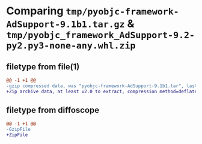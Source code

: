# Comparing `tmp/pyobjc-framework-AdSupport-9.1b1.tar.gz` & `tmp/pyobjc_framework_AdSupport-9.2-py2.py3-none-any.whl.zip`

## filetype from file(1)

```diff
@@ -1 +1 @@
-gzip compressed data, was "pyobjc-framework-AdSupport-9.1b1.tar", last modified: Sun Mar 26 11:13:45 2023, max compression
+Zip archive data, at least v2.0 to extract, compression method=deflate
```

## filetype from diffoscope

```diff
@@ -1 +1 @@
-GzipFile
+ZipFile
```

